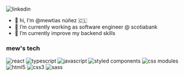 ![linkedin](https://img.shields.io/badge/-mewtias-blue?style=flat-square&logo=Linkedin&logoColor=white&link=https://www.linkedin.com/in/matinunez/)

- 👋 hi, I’m @mewtias núñez 🇨🇱
- 🔭 I’m currently working as software engineer @ scotiabank
- 🌱 I’m currently improve my backend skills

### mew's tech
![react](https://img.shields.io/badge/React-red?style=flat-square&logo=react&color=61DAFB&logoColor=white)
![typescript](https://img.shields.io/badge/TypeScript-red?style=flat-square&logo=typescript&color=3178C6&logoColor=white)
![javascript](https://img.shields.io/badge/JavaScript-red?style=flat-square&logo=javascript&color=F7DF1E&logoColor=222)
![styled components](https://img.shields.io/badge/Styled%20Components-red?style=flat-square&logo=styled-components&color=2a3c44)
![css modules](https://img.shields.io/badge/CSS%20Modules-black?style=flat-square&logo=css-modules)
![html5](https://img.shields.io/badge/HTML5-red?style=flat-square&logo=html5&color=FF7900&logoColor=white)
![css3](https://img.shields.io/badge/CSS3-blue?style=flat-square&logo=css3)
![sass](https://img.shields.io/badge/SASS-red?style=flat-square&logo=sass&color=cd6799&logoColor=white)
